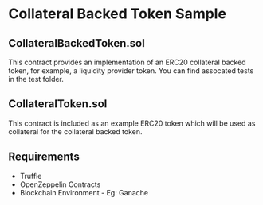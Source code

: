 # Collateral Backed Token Sample

## CollateralBackedToken.sol

This contract provides an implementation of an ERC20 collateral backed token, for example, a liquidity provider token. You can find assocated tests in the test folder.

## CollateralToken.sol

This contract is included as an example ERC20 token which will be used as collateral for the collateral backed token.

## Requirements
- Truffle
- OpenZeppelin Contracts
- Blockchain Environment - Eg: Ganache 